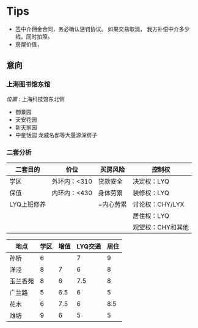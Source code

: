 # Tips
* 签中介佣金合同，务必确认惩罚协议。 如果交易取消， 我方补偿中介多少钱。同时拍照。
* 房屋价值，


## 意向
### 上海图书馆东馆

*位置* :  上海科技馆东北侧
* 御景园  
* 天安花园
* 新天家园
* 中星恬园
龙威名邸等大量源深房子

### 二套分析

二套目的|价位|买房风险|控制权
-|-|-|-
学区|外环内：<310|贷款安全|决定权：LYQ
保值|内环内：<430|身体劳累|装修权：LYQ
LYQ上班修养|		|=内心劳累	|讨论权：CHY/LYX
||||居住权：LYQ
||||观望权：CHY和其他

|地点|	学区|	增值	|LYQ交通|	居住
-|-|-|-|-
孙桥|	6||	7|	9|	8
洋泾|	8|	7|	6|	8
玉兰香苑|	8|	6|	7.5|	8
广兰路|	5|	6.5|	6|	5
花木|	6|	7.5|	6|	8.5
潍坊|	9|	6|	5|	5
				
